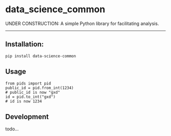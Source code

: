 # data_science_common

UNDER CONSTRUCTION: A simple Python library for facilitating analysis.

---

## Installation:

```aidl
pip install data-science-common
```

## Usage

```
from pids import pid
public_id = pid.from_int(1234)
# public_id is now "gxd"
id = pid.to_int("gxd")
# id is now 1234
```

## Development

todo...